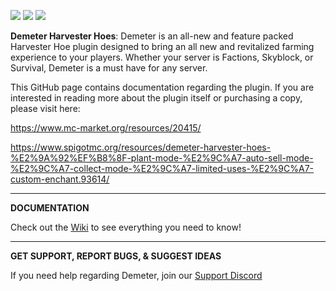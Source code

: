 ![](https://i.imgur.com/Nicyqra.png)
[![](https://img.shields.io/github/issues/landoncrabtree/demeter-public)](https://github.com/landoncrabtree/demeter-public/issues "![](https://img.shields.io/github/issues/landoncrabtree/demeter-public)")
[![](https://img.shields.io/discord/857330372719280138)](https://discord.gg/3vY2gbkxrF "![](https://img.shields.io/discord/857330372719280138)")

**Demeter Harvester Hoes**: Demeter is an all-new and feature packed Harvester Hoe plugin designed to bring an all new and revitalized farming experience to your players. Whether your server is Factions, Skyblock, or Survival, Demeter is a must have for any server.

This GitHub page contains documentation regarding the plugin. If you are interested in reading more about the plugin itself or purchasing a copy, please visit here:

https://www.mc-market.org/resources/20415/

https://www.spigotmc.org/resources/demeter-harvester-hoes-%E2%9A%92%EF%B8%8F-plant-mode-%E2%9C%A7-auto-sell-mode-%E2%9C%A7-collect-mode-%E2%9C%A7-limited-uses-%E2%9C%A7-custom-enchant.93614/


------------

**DOCUMENTATION**

Check out the [Wiki](https://git.landon.pw/r/demeter-public/wiki "Wiki") to see everything you need to know!

------------


**GET SUPPORT, REPORT BUGS, & SUGGEST IDEAS**

If you need help regarding Demeter, join our [Support Discord](https://discord.gg/3vY2gbkxrF "Support Discord")
